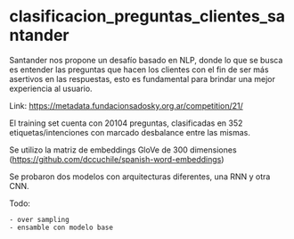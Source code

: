 # clasificacion_preguntas_clientes_santander

Santander nos propone un desafío basado en NLP, donde lo que se busca es entender las preguntas que hacen los clientes con el fin de ser más asertivos en las respuestas, 
esto es fundamental para brindar una mejor experiencia al usuario.

Link:
https://metadata.fundacionsadosky.org.ar/competition/21/


El training set cuenta  con 20104 preguntas, 
clasificadas en 352 etiquetas/intenciones con marcado desbalance entre las mismas.
 
Se utilizo la matriz de embeddings GloVe de  300 dimensiones (https://github.com/dccuchile/spanish-word-embeddings)

Se probaron dos modelos con arquitecturas diferentes, una RNN y otra CNN.

Todo:

	- over sampling
	- ensamble con modelo base  
